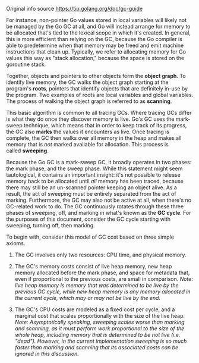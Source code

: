 Original info source
https://tip.golang.org/doc/gc-guide

For instance, non-pointer Go values stored in local variables will likely not be managed by the Go GC at all, and Go will instead arrange for memory to be allocated that's tied to the lexical scope in which it's created. In general, this is more efficient than relying on the GC, because the Go compiler is able to predetermine when that memory may be freed and emit machine instructions that clean up. Typically, we refer to allocating memory for Go values this way as "stack allocation," because the space is stored on the goroutine stack.


Together, objects and pointers to other objects form the **object graph**. To identify live memory, the GC walks the object graph starting at the program's **roots**, pointers that identify objects that are definitely in-use by the program. Two examples of roots are local variables and global variables. The process of walking the object graph is referred to as **scanning**.

This basic algorithm is common to all tracing GCs. Where tracing GCs differ is what they do once they discover memory is live. Go's GC uses the mark-sweep technique, which means that in order to keep track of its progress, the GC also **marks** the values it encounters as live. Once tracing is complete, the GC then walks over all memory in the heap and makes all memory that is _not_ marked available for allocation. This process is called **sweeping**.

Because the Go GC is a mark-sweep GC, it broadly operates in two phases: the mark phase, and the sweep phase. While this statement might seem tautological, it contains an important insight: it's not possible to release memory back to be allocated until _all_ memory has been traced, because there may still be an un-scanned pointer keeping an object alive. As a result, the act of sweeping must be entirely separated from the act of marking. Furthermore, the GC may also not be active at all, when there's no GC-related work to do. The GC continuously rotates through these three phases of sweeping, off, and marking in what's known as the **GC cycle**. For the purposes of this document, consider the GC cycle starting with sweeping, turning off, then marking.

To begin with, consider this model of GC cost based on three simple axioms.

1. The GC involves only two resources: CPU time, and physical memory.
    
2. The GC's memory costs consist of live heap memory, new heap memory allocated before the mark phase, and space for metadata that, even if proportional to the previous costs, are small in comparison.
    _Note: live heap memory is memory that was determined to be live by the previous GC cycle, while new heap memory is any memory allocated in the current cycle, which may or may not be live by the end._
    
3. The GC's CPU costs are modeled as a fixed cost per cycle, and a marginal cost that scales proportionally with the size of the live heap.
    _Note: Asymptotically speaking, sweeping scales worse than marking and scanning, as it must perform work proportional to the size of the whole heap, including memory that is determined to be not live (i.e. "dead"). However, in the current implementation sweeping is so much faster than marking and scanning that its associated costs can be ignored in this discussion._